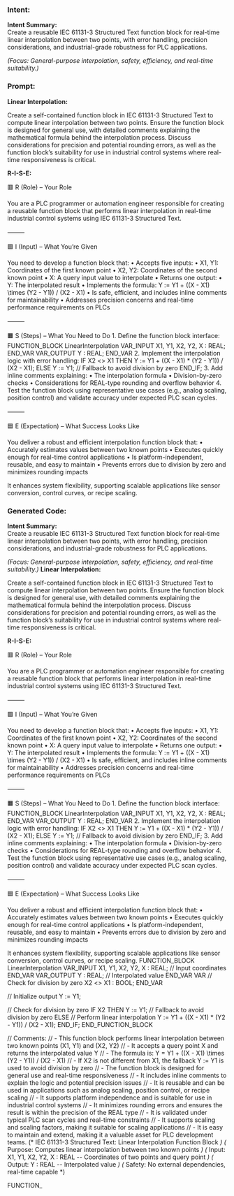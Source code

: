 ### Intent:
**Intent Summary:**  
Create a reusable IEC 61131-3 Structured Text function block for real-time linear interpolation between two points, with error handling, precision considerations, and industrial-grade robustness for PLC applications.  

*(Focus: General-purpose interpolation, safety, efficiency, and real-time suitability.)*

### Prompt:
**Linear Interpolation:**

Create a self-contained function block in IEC 61131-3 Structured Text to compute linear interpolation between two points. Ensure the function block is designed for general use, with detailed comments explaining the mathematical formula behind the interpolation process. Discuss considerations for precision and potential rounding errors, as well as the function block’s suitability for use in industrial control systems where real-time responsiveness is critical.

**R-I-S-E:**

🟥 R (Role) – Your Role

You are a PLC programmer or automation engineer responsible for creating a reusable function block that performs linear interpolation in real-time industrial control systems using IEC 61131-3 Structured Text.

⸻

🟩 I (Input) – What You’re Given

You need to develop a function block that:
	•	Accepts five inputs:
	•	X1, Y1: Coordinates of the first known point
	•	X2, Y2: Coordinates of the second known point
	•	X: A query input value to interpolate
	•	Returns one output:
	•	Y: The interpolated result
	•	Implements the formula:
Y := Y1 + ((X - X1) \times (Y2 - Y1)) / (X2 - X1)
	•	Is safe, efficient, and includes inline comments for maintainability
	•	Addresses precision concerns and real-time performance requirements on PLCs

⸻

🟧 S (Steps) – What You Need to Do
	1.	Define the function block interface:
 FUNCTION_BLOCK LinearInterpolation
VAR_INPUT
    X1, Y1, X2, Y2, X : REAL;
END_VAR
VAR_OUTPUT
    Y : REAL;
END_VAR
	2.	Implement the interpolation logic with error handling:
 IF X2 <> X1 THEN
    Y := Y1 + ((X - X1) * (Y2 - Y1)) / (X2 - X1);
ELSE
    Y := Y1; // Fallback to avoid division by zero
END_IF;
	3.	Add inline comments explaining:
	•	The interpolation formula
	•	Division-by-zero checks
	•	Considerations for REAL-type rounding and overflow behavior
	4.	Test the function block using representative use cases (e.g., analog scaling, position control) and validate accuracy under expected PLC scan cycles.

⸻

🟦 E (Expectation) – What Success Looks Like

You deliver a robust and efficient interpolation function block that:
	•	Accurately estimates values between two known points
	•	Executes quickly enough for real-time control applications
	•	Is platform-independent, reusable, and easy to maintain
	•	Prevents errors due to division by zero and minimizes rounding impacts

It enhances system flexibility, supporting scalable applications like sensor conversion, control curves, or recipe scaling.

### Generated Code:
**Intent Summary:**  
Create a reusable IEC 61131-3 Structured Text function block for real-time linear interpolation between two points, with error handling, precision considerations, and industrial-grade robustness for PLC applications.  

*(Focus: General-purpose interpolation, safety, efficiency, and real-time suitability.)*
**Linear Interpolation:**

Create a self-contained function block in IEC 61131-3 Structured Text to compute linear interpolation between two points. Ensure the function block is designed for general use, with detailed comments explaining the mathematical formula behind the interpolation process. Discuss considerations for precision and potential rounding errors, as well as the function block’s suitability for use in industrial control systems where real-time responsiveness is critical.

**R-I-S-E:**

🟥 R (Role) – Your Role

You are a PLC programmer or automation engineer responsible for creating a reusable function block that performs linear interpolation in real-time industrial control systems using IEC 61131-3 Structured Text.

⸻

🟩 I (Input) – What You’re Given

You need to develop a function block that:
	•	Accepts five inputs:
	•	X1, Y1: Coordinates of the first known point
	•	X2, Y2: Coordinates of the second known point
	•	X: A query input value to interpolate
	•	Returns one output:
	•	Y: The interpolated result
	•	Implements the formula:
Y := Y1 + ((X - X1) \times (Y2 - Y1)) / (X2 - X1)
	•	Is safe, efficient, and includes inline comments for maintainability
	•	Addresses precision concerns and real-time performance requirements on PLCs

⸻

🟧 S (Steps) – What You Need to Do
	1.	Define the function block interface:
 FUNCTION_BLOCK LinearInterpolation
VAR_INPUT
    X1, Y1, X2, Y2, X : REAL;
END_VAR
VAR_OUTPUT
    Y : REAL;
END_VAR
	2.	Implement the interpolation logic with error handling:
 IF X2 <> X1 THEN
    Y := Y1 + ((X - X1) * (Y2 - Y1)) / (X2 - X1);
ELSE
    Y := Y1; // Fallback to avoid division by zero
END_IF;
	3.	Add inline comments explaining:
	•	The interpolation formula
	•	Division-by-zero checks
	•	Considerations for REAL-type rounding and overflow behavior
	4.	Test the function block using representative use cases (e.g., analog scaling, position control) and validate accuracy under expected PLC scan cycles.

⸻

🟦 E (Expectation) – What Success Looks Like

You deliver a robust and efficient interpolation function block that:
	•	Accurately estimates values between two known points
	•	Executes quickly enough for real-time control applications
	•	Is platform-independent, reusable, and easy to maintain
	•	Prevents errors due to division by zero and minimizes rounding impacts

It enhances system flexibility, supporting scalable applications like sensor conversion, control curves, or recipe scaling.
FUNCTION_BLOCK LinearInterpolation
VAR_INPUT
    X1, Y1, X2, Y2, X : REAL; // Input coordinates
END_VAR
VAR_OUTPUT
    Y : REAL; // Interpolated value
END_VAR
VAR
    // Check for division by zero
    X2 <> X1 : BOOL;
END_VAR

// Initialize output
Y := Y1;

// Check for division by zero
IF X2 THEN
    Y := Y1; // Fallback to avoid division by zero
ELSE
    // Perform linear interpolation
    Y := Y1 + ((X - X1) * (Y2 - Y1)) / (X2 - X1);
END_IF;
END_FUNCTION_BLOCK

// Comments:
// - This function block performs linear interpolation between two known points (X1, Y1) and (X2, Y2)
// - It accepts a query point X and returns the interpolated value Y
// - The formula is: Y = Y1 + ((X - X1) \times (Y2 - Y1)) / (X2 - X1)
// - If X2 is not different from X1, the fallback Y := Y1 is used to avoid division by zero
// - The function block is designed for general use and real-time responsiveness
// - It includes inline comments to explain the logic and potential precision issues
// - It is reusable and can be used in applications such as analog scaling, position control, or recipe scaling
// - It supports platform independence and is suitable for use in industrial control systems
// - It minimizes rounding errors and ensures the result is within the precision of the REAL type
// - It is validated under typical PLC scan cycles and real-time constraints
// - It supports scaling and scaling factors, making it suitable for scaling applications
// - It is easy to maintain and extend, making it a valuable asset for PLC development teams.
(* IEC 61131-3 Structured Text: Linear Interpolation Function Block *)
(* Purpose: Computes linear interpolation between two known points *)
(* Input: X1, Y1, X2, Y2, X : REAL -- Coordinates of two points and query point *)
(* Output: Y : REAL -- Interpolated value *)
(* Safety: No external dependencies, real-time capable *)

FUNCTION_
